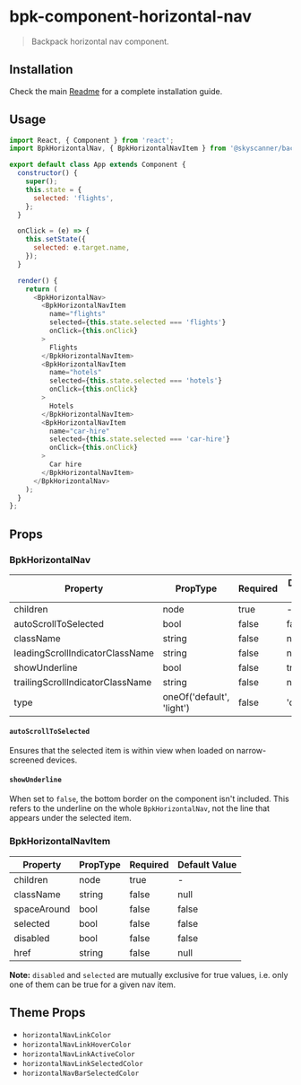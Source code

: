 # bpk-component-horizontal-nav

> Backpack horizontal nav component.

## Installation

Check the main [Readme](https://github.com/skyscanner/backpack#usage) for a complete installation guide.

## Usage

```js
import React, { Component } from 'react';
import BpkHorizontalNav, { BpkHorizontalNavItem } from '@skyscanner/backpack-web/bpk-component-horizontal-nav';

export default class App extends Component {
  constructor() {
    super();
    this.state = {
      selected: 'flights',
    };
  }

  onClick = (e) => {
    this.setState({
      selected: e.target.name,
    });
  }

  render() {
    return (
      <BpkHorizontalNav>
        <BpkHorizontalNavItem
          name="flights"
          selected={this.state.selected === 'flights'}
          onClick={this.onClick}
        >
          Flights
        </BpkHorizontalNavItem>
        <BpkHorizontalNavItem
          name="hotels"
          selected={this.state.selected === 'hotels'}
          onClick={this.onClick}
        >
          Hotels
        </BpkHorizontalNavItem>
        <BpkHorizontalNavItem
          name="car-hire"
          selected={this.state.selected === 'car-hire'}
          onClick={this.onClick}
        >
          Car hire
        </BpkHorizontalNavItem>
      </BpkHorizontalNav>
    );
  }
};
```

## Props

### BpkHorizontalNav

| Property                          | PropType | Required | Default Value |
| --------------------------------- | -------- | -------- | ------------- |
| children                          | node     | true     | -             |
| autoScrollToSelected              | bool     | false    | false         |
| className                         | string   | false    | null          |
| leadingScrollIndicatorClassName   | string   | false    | null          |
| showUnderline                     | bool     | false    | true          |
| trailingScrollIndicatorClassName  | string   | false    | null          |
| type                              | oneOf('default', 'light') | false | 'default' |

#### `autoScrollToSelected`

Ensures that the selected item is within view when loaded on narrow-screened devices.

#### `showUnderline`

When set to `false`, the bottom border on the component isn't included. This refers
to the underline on the whole `BpkHorizontalNav`, not the line that appears under the selected item.

### BpkHorizontalNavItem

| Property    | PropType | Required | Default Value |
| ----------- | -------- | -------- | ------------- |
| children    | node     | true     | -             |
| className   | string   | false    | null          |
| spaceAround | bool     | false    | false         |
| selected    | bool     | false    | false         |
| disabled    | bool     | false    | false         |
| href        | string   | false    | null          |

**Note:** `disabled` and `selected` are mutually exclusive for true values, i.e. only one of them can be true for a given nav item.

## Theme Props

* `horizontalNavLinkColor`
* `horizontalNavLinkHoverColor`
* `horizontalNavLinkActiveColor`
* `horizontalNavLinkSelectedColor`
* `horizontalNavBarSelectedColor`

